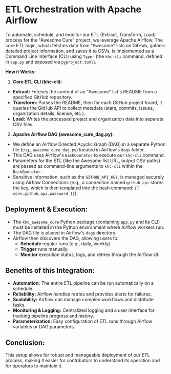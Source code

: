 # ETL Orchestration with Apache Airflow

To automate, schedule, and monitor our ETL (Extract, Transform, Load) process for the "Awesome Cure" project, we leverage Apache Airflow. The core ETL logic, which fetches data from "Awesome" lists on GitHub, gathers detailed project information, and saves it to CSVs, is implemented as a Command Line Interface (CLI) using `Typer` (the `khc-cli` command, defined in `app.py` and exposed via `pyproject.toml`).

**How it Works:**

1. **Core ETL CLI (khc-cli):**

* **Extract:** Fetches the content of an "Awesome" list's README from a specified GitHub repository.
* **Transform:** Parses the README, then for each GitHub project found, it queries the GitHub API to collect metadata (stars, commits, issues, organization details, license, etc.).
* **Load:** Writes the processed project and organization data into separate CSV files.

2. **Apache Airflow DAG (awesome_cure_dag.py):**

* We define an Airflow Directed Acyclic Graph (DAG) in a separate Python file (e.g., `awesome_cure_dag.py`) located in Airflow's `dags` folder.
* This DAG uses Airflow's `BashOperator` to execute our `khc-cli` command.
* Parameters for the ETL (like the Awesome list URL, output CSV paths) are passed as command-line arguments to `khc-cli` within the `BashOperator`.
* Sensitive information, such as the `GITHUB_API_KEY`, is managed securely using Airflow Connections (e.g., a connection named `github_api` stores the key, which is then templated into the bash command: `{{ conn.github_api.password }}`).

## Deployment & Execution:

* The `khc_awesome_cure` Python package (containing `app.py` and its CLI) must be installed in the Python environment where Airflow workers run.
* The DAG file is placed in Airflow's `dags` directory.
* Airflow then discovers the DAG, allowing users to:
    - **Schedule** regular runs (e.g., daily, weekly).
    - **Trigger** runs manually.
    - **Monitor** execution status, logs, and retries through the Airflow UI.

## Benefits of this Integration:

* **Automation:** The entire ETL pipeline can be run automatically on a schedule.
* **Reliability:** Airflow handles retries and provides alerts for failures.
* **Scalability:** Airflow can manage complex workflows and distribute tasks.
* **Monitoring & Logging:** Centralized logging and a user interface for tracking pipeline progress and history.
* **Parameterization:** Easy configuration of ETL runs through Airflow variables or DAG parameters.

## Conclusion:

This setup allows for robust and manageable deployment of our ETL process, making it easier for contributors to understand its operation and for operators to maintain it.

